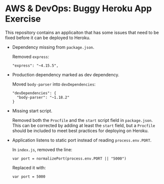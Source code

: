 # AWS & DevOps: Buggy Heroku App Exercise

This repository contains an applicaiton that has some issues that need to be fixed before it can be deployed to Heroku.

* Dependency missing from `package.json`.

  Removed `express`:

  ```
  "express": "~4.15.5",
  ```

* Production dependency marked as dev dependency.

  Moved `body-parser` into `devDependencies`:

  ```
  "devDependencies": {
    "body-parser": "~1.18.2"
  }
  ```

* Missing start script.

  Removed both the `Procfile` and the `start` script field in `package.json`. This can be corrected by adding at least the `start` field, but a `Procfile` should be included to meet best practices for deploying on Heroku.

* Application listens to static port instead of reading `process.env.PORT`.

  In `index.js`, removed the line:

  ```
  var port = normalizePort(process.env.PORT || "5000")
  ```

  Replaced it with:

  ```
  var port = 5000
  ```
